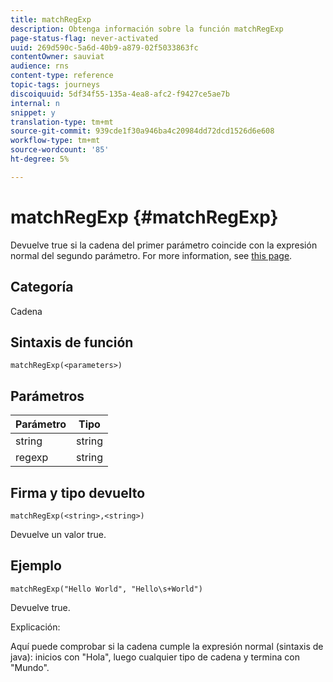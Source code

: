 ```yaml
---
title: matchRegExp
description: Obtenga información sobre la función matchRegExp
page-status-flag: never-activated
uuid: 269d590c-5a6d-40b9-a879-02f5033863fc
contentOwner: sauviat
audience: rns
content-type: reference
topic-tags: journeys
discoiquuid: 5df34f55-135a-4ea8-afc2-f9427ce5ae7b
internal: n
snippet: y
translation-type: tm+mt
source-git-commit: 939cde1f30a946ba4c20984dd72dcd1526d6e608
workflow-type: tm+mt
source-wordcount: '85'
ht-degree: 5%

---
```



# matchRegExp {#matchRegExp}

Devuelve true si la cadena del primer parámetro coincide con la expresión normal del segundo parámetro. For more information, see [this page](https://docs.oracle.com/javase/7/docs/api/java/util/regex/Pattern.html).

## Categoría

Cadena

## Sintaxis de función

`matchRegExp(<parameters>)`

## Parámetros

| Parámetro | Tipo |
|--- |--- |
| string | string |
| regexp | string |

## Firma y tipo devuelto

`matchRegExp(<string>,<string>)`

Devuelve un valor true.

## Ejemplo

`matchRegExp("Hello World", "Hello\s+World")`

Devuelve true.

Explicación:

Aquí puede comprobar si la cadena cumple la expresión normal (sintaxis de java): inicios con &quot;Hola&quot;, luego cualquier tipo de cadena y termina con &quot;Mundo&quot;.
